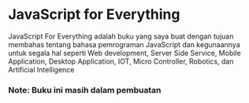 # JavaScript for Everything
JavaScript For Everything adalah buku yang saya buat dengan tujuan membahas tentang 
bahasa pemrograman JavaScript dan kegunaannya untuk segala hal seperti Web development, Server Side Service, Mobile Application, Desktop Application, IOT, Micro Controller, Robotics, dan Artificial Intelligence



### Note: Buku ini masih dalam pembuatan


